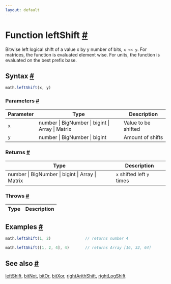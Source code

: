```yaml
---
layout: default
---
```


<!-- Note: This file is automatically generated from source code comments. Changes made in this file will be overridden. -->

<h1 id="function-leftshift">Function leftShift <a href="#function-leftshift" title="Permalink">#</a></h1>

Bitwise left logical shift of a value x by y number of bits, `x << y`.
For matrices, the function is evaluated element wise.
For units, the function is evaluated on the best prefix base.


<h2 id="syntax">Syntax <a href="#syntax" title="Permalink">#</a></h2>

```js
math.leftShift(x, y)
```

<h3 id="parameters">Parameters <a href="#parameters" title="Permalink">#</a></h3>

Parameter | Type | Description
--------- | ---- | -----------
`x` | number &#124; BigNumber &#124; bigint &#124; Array &#124; Matrix | Value to be shifted
`y` | number &#124; BigNumber &#124; bigint | Amount of shifts

<h3 id="returns">Returns <a href="#returns" title="Permalink">#</a></h3>

Type | Description
---- | -----------
number &#124; BigNumber &#124; bigint &#124; Array &#124; Matrix | `x` shifted left `y` times


<h3 id="throws">Throws <a href="#throws" title="Permalink">#</a></h3>

Type | Description
---- | -----------


<h2 id="examples">Examples <a href="#examples" title="Permalink">#</a></h2>

```js
math.leftShift(1, 2)               // returns number 4

math.leftShift([1, 2, 4], 4)       // returns Array [16, 32, 64]
```


<h2 id="see-also">See also <a href="#see-also" title="Permalink">#</a></h2>

[leftShift](leftShift.html),
[bitNot](bitNot.html),
[bitOr](bitOr.html),
[bitXor](bitXor.html),
[rightArithShift](rightArithShift.html),
[rightLogShift](rightLogShift.html)
